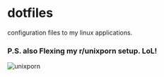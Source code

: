 # dotfiles
configuration files to my linux applications. 

### P.S. also Flexing my r/unixporn setup. LoL!

![unixporn](https://user-images.githubusercontent.com/52292457/219691133-b6df2573-ddb5-44af-9496-6a6c4d7d12ed.png)
